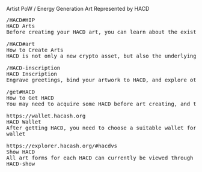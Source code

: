 Artist
PoW / Energy Generation Art Represented by HACD



<pre class="nav">
/HACD#HIP
HACD Arts
Before creating your HACD art, you can learn about the existing art to provide inspiration for your creation.

/HACD#art
How to Create Arts
HACD is not only a new crypto asset, but also the underlying protocol for crypto art. You can create any art you want on HACD.

/HACD-inscription
HACD Inscription
Engrave greetings, bind your artwork to HACD, and explore other ways to tokenize.

/get#HACD
How to Get HACD
You may need to acquire some HACD before art creating, and the easiest way to do so is to purchase it on an exchange.

https://wallet.hacash.org
HACD Wallet
After getting HACD, you need to choose a suitable wallet for HACD storage.
wallet

https://explorer.hacash.org/#hacdvs
Show HACD
All art forms for each HACD can currently be viewed through Hacash's browser.
HACD-show
</pre>
